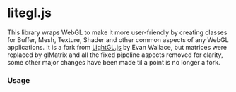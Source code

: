 # litegl.js


This library wraps WebGL to make it more user-friendly by creating classes for Buffer, Mesh, Texture, Shader and other common aspects of any WebGL applications.
It is a fork from [LightGL.js](https://github.com/evanw/lightgl.js/) by Evan Wallace, but matrices were replaced by glMatrix and all the fixed pipeline aspects removed for clarity, some other major changes have been made til a point is no longer a fork.

### Usage ###
